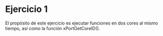 # Ejercicio 1

El propósito de este ejercicio es ejecutar funciones en dos cores al mismo tiempo, así como la función xPortGetCoreID().